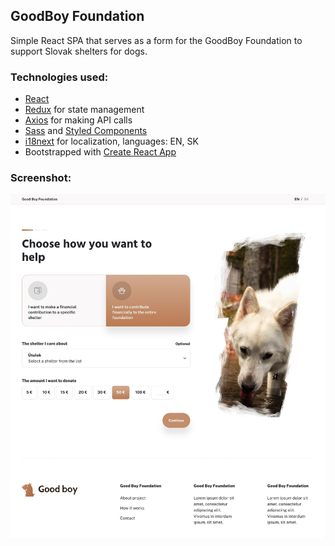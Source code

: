 ## GoodBoy Foundation

Simple React SPA that serves as a form for the GoodBoy Foundation to support Slovak shelters for dogs.

### Technologies used:
- [React](https://reactjs.org)
- [Redux](https://redux.js.org) for state management
- [Axios](https://axios-http.com) for making API calls
- [Sass](https://sass-lang.com) and [Styled Components](https://styled-components.com)
- [i18next](https://www.i18next.com) for localization, languages: EN, SK
- Bootstrapped with [Create React App](https://create-react-app.dev)

### Screenshot:
![GoodBoy Foundation](screenshot.jpeg)
